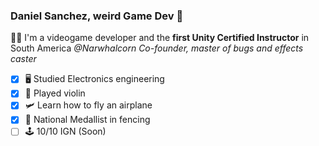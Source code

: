 ### Daniel Sanchez, weird Game Dev 👋
:man_technologist: I'm a videogame developer and the **first Unity Certified Instructor** in South America
<em>@Narwhalcorn Co-founder, master of bugs and effects caster</em>
- [x] 🖥 Studied Electronics engineering
- [x] 🎻 Played violin
- [x] 🛩 Learn how to fly an airplane
- [X] 🤺 National Medallist in fencing
- [ ] 🕹 10/10 IGN (Soon)

<!--
**danielsanchez93/danielsanchez93** is a ✨ _special_ ✨ repository because its `README.md` (this file) appears on your GitHub profile.

Here are some ideas to get you started:

- 🔭 I’m currently working on ...
- 🌱 I’m currently learning ...
- 👯 I’m looking to collaborate on ...
- 🤔 I’m looking for help with ...
- 💬 Ask me about ...
- 📫 How to reach me: ...
- ⚡ Fun fact: ...
-->
